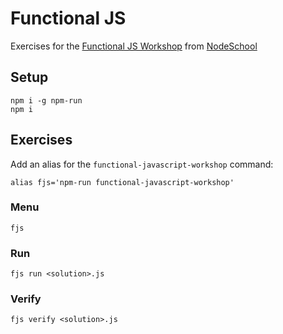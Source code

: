 # Functional JS

Exercises for the [Functional JS Workshop](https://github.com/timoxley/functional-javascript-workshop) from [NodeSchool](http://nodeschool.io/)

## Setup

```
npm i -g npm-run
npm i
```

## Exercises

Add an alias for the `functional-javascript-workshop` command:
```
alias fjs='npm-run functional-javascript-workshop'
```

### Menu

```
fjs
```

### Run

```
fjs run <solution>.js
```

### Verify

```
fjs verify <solution>.js
```
